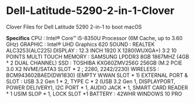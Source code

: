 # Dell-Latitude-5290-2-in-1-Clover
Clover Files for Dell Latitude 5290 2-in-1 to boot macOS

**Specifics**
CPU : Intel® Core™ i5-8350U Processor (6M Cache, up to 3.60 GHz)
GRAPHIC : Intel® UHD Graphics 620
SOUND : REALTEK ALC3253(ALC225)
DISPLAY : 12.3 INCH 1920 X 1280(WUXGA+) 3:2 10 POINTS MULTI TOUCH
MEMORY : SAMSUNG LPDDR3 8GB 1867MHZ (4GB * 2 DUAL CHANNEL)
SSD : TOSHIBA KXG60ZMV256G 256GB (M.2 PCIE 3.0 X2 NVME/SATA3 SLOT * 2 ; 2280, 2242/2230)
WIRELESS : BCM943602BAED(DW1830) (EMPTY WWAN SLOT * 1)
EXTERNAL PORT & SLOT : USB 3.2 Gen 1  * 2, TYPE C * 2 (USB 3.2 Gen 1, DISPLAYPORT, POWER DELIVERY), I2C PORT * 1, AUDIO JACK * 1, SMART CARD READER * 1 USIM SLOP * 1, LOCK SLOT *1
BATTERY : 42WHR
WINDOWS 10 PRO
